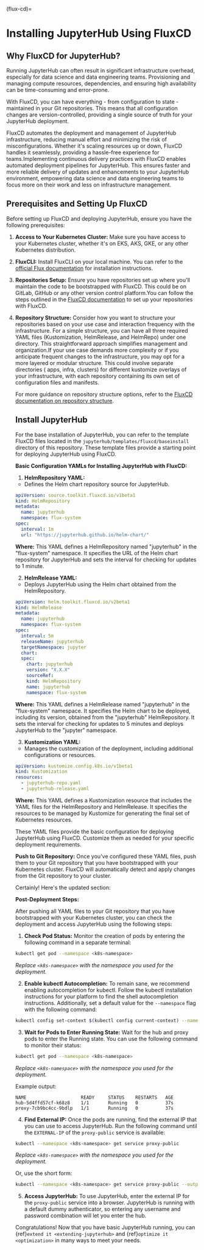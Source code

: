 (flux-cd)=

# Installing JupyterHub Using FluxCD

## Why FluxCD for JupyterHub?

Running JupyterHub can often result in significant infrastructure overhead, especially for data science and data engineering teams. Provisioning and managing compute resources, dependencies, and ensuring high availability can be time-consuming and error-prone.

With FluxCD, you can have everything - from configuration to state - maintained in your Git repositories. This means that all configuration changes are version-controlled, providing a single source of truth for your JupyterHub deployment.

FluxCD automates the deployment and management of JupyterHub infrastructure, reducing manual effort and minimizing the risk of misconfigurations. Whether it's scaling resources up or down, FluxCD handles it seamlessly, providing a hassle-free experience for teams.Implementing continuous delivery practices with FluxCD enables automated deployment pipelines for JupyterHub. This ensures faster and more reliable delivery of updates and enhancements to your JupyterHub environment, empowering data science and data engineering teams to focus more on their work and less on infrastructure management.

## Prerequisites and Setting Up FluxCD

Before setting up FluxCD and deploying JupyterHub, ensure you have the following prerequisites:

1. **Access to Your Kubernetes Cluster:**
   Make sure you have access to your Kubernetes cluster, whether it's on EKS, AKS, GKE, or any other Kubernetes distribution.

2. **FluxCLI:**
   Install FluxCLI on your local machine. You can refer to the [official Flux documentation](https://fluxcd.io/flux/get-started/) for installation instructions.

3. **Repositories Setup:**
   Ensure you have repositories set up where you'll maintain the code to be bootstrapped with FluxCD. This could be on GitLab, GitHub or any other version control platform.You can follow the steps outlined in the [FluxCD documentation](https://fluxcd.io/flux/installation/bootstrap/) to set up your repositories with FluxCD.

4. **Repository Structure:**
   Consider how you want to structure your repositories based on your use case and interaction frequency with the infrastructure. For a simple structure, you can have all three required YAML files (Kustomization, HelmRelease, and HelmRepo) under one directory. This straightforward approach simplifies management and organization.If your use case demands more complexity or if you anticipate frequent changes to the infrastructure, you may opt for a more layered or modular structure. This could involve separate directories ( apps, infra, clusters) for different kustomize overlays of your infrastructure, with each repository containing its own set of configuration files and manifests.

   For more guidance on repository structure options, refer to the [FluxCD documentation on repository structure](https://fluxcd.io/flux/guides/repository-structure/).

   ## Install JupyterHub

   For the base installation of JupyterHub, you can refer to the template FluxCD files located in the `jupyterhub/templates/fluxcd/baseinstall` directory of this repository. These template files provide a starting point for deploying JupyterHub using FluxCD.

   **Basic Configuration YAMLs for Installing JupyterHub with FluxCD:**

   1. **HelmRepository YAML:**

   - Defines the Helm chart repository source for JupyterHub.

   ```yaml
   apiVersion: source.toolkit.fluxcd.io/v1beta1
   kind: HelmRepository
   metadata:
     name: jupyterhub
     namespace: flux-system
   spec:
     interval: 1m
     url: "https://jupyterhub.github.io/helm-chart/"
   ```

   **Where:** This YAML defines a HelmRepository named "jupyterhub" in the "flux-system" namespace. It specifies the URL of the Helm chart repository for JupyterHub and sets the interval for checking for updates to 1 minute.

   2. **HelmRelease YAML:**

   - Deploys JupyterHub using the Helm chart obtained from the HelmRepository.

   ```yaml
   apiVersion: helm.toolkit.fluxcd.io/v2beta1
   kind: HelmRelease
   metadata:
     name: jupyterhub
     namespace: flux-system
   spec:
     interval: 5m
     releaseName: jupyterhub
     targetNamespace: jupyter
     chart:
     spec:
       chart: jupyterhub
       version: "X.X.X"
       sourceRef:
       kind: HelmRepository
       name: jupyterhub
       namespace: flux-system
   ```

   **Where:** This YAML defines a HelmRelease named "jupyterhub" in the "flux-system" namespace. It specifies the Helm chart to be deployed, including its version, obtained from the "jupyterhub" HelmRepository. It sets the interval for checking for updates to 5 minutes and deploys JupyterHub to the "jupyter" namespace.

   3. **Kustomization YAML:**

   - Manages the customization of the deployment, including additional configurations or resources.

   ```yaml
   apiVersion: kustomize.config.k8s.io/v1beta1
   kind: Kustomization
   resources:
     - jupyterhub-repo.yaml
     - jupyterhub-release.yaml
   ```

   **Where:** This YAML defines a Kustomization resource that includes the YAML files for the HelmRepository and HelmRelease. It specifies the resources to be managed by Kustomize for generating the final set of Kubernetes resources.

   These YAML files provide the basic configuration for deploying JupyterHub using FluxCD. Customize them as needed for your specific deployment requirements.

   **Push to Git Repository:**
   Once you've configured these YAML files, push them to your Git repository that you have bootstrapped with your Kubernetes cluster. FluxCD will automatically detect and apply changes from the Git repository to your cluster.

   Certainly! Here's the updated section:

   **Post-Deployment Steps:**

   After pushing all YAML files to your Git repository that you have bootstrapped with your Kubernetes cluster, you can check the deployment and access JupyterHub using the following steps:

   1. **Check Pod Status:**
      Monitor the creation of pods by entering the following command in a separate terminal:

   ```bash
   kubectl get pod --namespace <k8s-namespace>
   ```

   _Replace `<k8s-namespace>` with the namespace you used for the deployment._

   2. **Enable kubectl Autocompletion:**
      To remain sane, we recommend enabling autocompletion for kubectl. Follow the kubectl installation instructions for your platform to find the shell autocompletion instructions. Additionally, set a default value for the `--namespace` flag with the following command:

   ```bash
   kubectl config set-context $(kubectl config current-context) --namespace <k8s-namespace>
   ```

   3. **Wait for Pods to Enter Running State:**
      Wait for the hub and proxy pods to enter the Running state. You can use the following command to monitor their status:

   ```bash
   kubectl get pod --namespace <k8s-namespace>
   ```

   _Replace `<k8s-namespace>` with the namespace you used for the deployment._

   Example output:

   ```
   NAME                    READY     STATUS    RESTARTS   AGE
   hub-5d4ffd57cf-k68z8    1/1       Running   0          37s
   proxy-7cb9bc4cc-9bdlp   1/1       Running   0          37s
   ```

   4. **Find External IP:**
      Once the pods are running, find the external IP that you can use to access JupyterHub. Run the following command until the `EXTERNAL-IP` of the `proxy-public` service is available:

   ```bash
   kubectl --namespace <k8s-namespace> get service proxy-public
   ```

   _Replace `<k8s-namespace>` with the namespace you used for the deployment._

   Or, use the short form:

   ```bash
   kubectl --namespace <k8s-namespace> get service proxy-public --output jsonpath='{.status.loadBalancer.ingress[].ip}'
   ```

   5. **Access JupyterHub:**
      To use JupyterHub, enter the external IP for the `proxy-public` service into a browser. JupyterHub is running with a default dummy authenticator, so entering any username and password combination will let you enter the hub.

   Congratulations! Now that you have basic JupyterHub running, you can {ref}`extend it <extending-jupyterhub>` and {ref}`optimize it <optimization>` in many
   ways to meet your needs.
